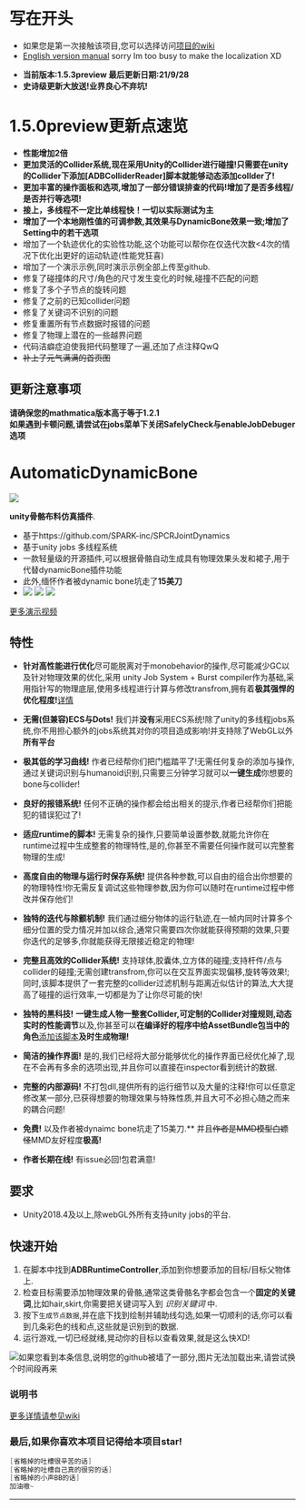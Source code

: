 # 写在开头  
* 如果您是第一次接触该项目,您可以选择访问[项目的wiki](https://github.com/OneYoungMean/Automatic-DynamicBone/wiki)  
* [English version manual](https://github.com/OneYoungMean/Automatic-DynamicBone/wiki/English-version-manual)  sorry Im too busy to make the localization XD  

- **当前版本:1.5.3preview 最后更新日期:21/9/28**  
- **史诗级更新大放送!业界良心不弃坑!**


# 1.5.0preview更新点速览    
* **性能增加2倍**
* **更加灵活的Collider系统,现在采用Unity的Collider进行碰撞!只需要在unity的Collider下添加[ADBColliderReader]脚本就能够动态添加collder了!**  
* **更加丰富的操作面板和选项,增加了一部分错误排查的代码!增加了是否多线程/是否并行等选项!**
* **接上，多线程不一定比单线程快！一切以实际测试为主**
* **增加了一个本地刚性值的可调参数,其效果与DynamicBone效果一致;增加了Setting中的若干选项**
* 增加了一个轨迹优化的实验性功能,这个功能可以帮你在仅迭代次数<4次的情况下优化出更好的运动轨迹(性能党狂喜)
* 增加了一个演示示例,同时演示示例全部上传至github.  
* 修复了碰撞体的尺寸/角色的尺寸发生变化的时候,碰撞不匹配的问题
* 修复了多个子节点的旋转问题
* 修复了之前的已知collider问题
* 修复了关键词不识别的问题
* 修复重置所有节点数据时报错的问题
* 修复了物理上潜在的一些越界问题
* 代码洁癖症迫使我把代码整理了一遍,还加了点注释QwQ
* ~~补上了元气满满的首页图~~

## 更新注意事项
**请确保您的mathmatica版本高于等于1.2.1**  
**如果遇到卡顿问题,请尝试在jobs菜单下关闭SafelyCheck与enableJobDebuger选项**  

# AutomaticDynamicBone 
![](https://z3.ax1x.com/2021/09/29/44E1Gn.png) 

**unity骨骼布料仿真插件**. 
* 基于https://github.com/SPARK-inc/SPCRJointDynamics
* 基于unity jobs 多线程系统
* 一款轻量级的开源插件,可以根据骨骼自动生成具有物理效果头发和裙子,用于代替dynamicBone插件功能
* 此外,缅怀作者被dynamic bone坑走了**15美刀**  
* ![](https://z3.ax1x.com/2021/09/29/45i1LF.gif)
![](https://z3.ax1x.com/2021/09/29/44EJMV.gif)
![](https://z3.ax1x.com/2021/09/29/44Kfn1.gif)  

[更多演示视频](https://www.bilibili.com/video/BV1wP4y187xE/)  

## 特性

- **针对高性能进行优化**尽可能脱离对于monobehavior的操作,尽可能减少GC以及针对物理效果的优化,采用 unity Job System + Burst compiler作为基础,采用指针写的物理底层,使用多线程进行计算与修改transfrom,拥有着**极其强悍的优化程度!**[详情](https://github.com/OneYoungMean/AutomaticDynamicBone/wiki/Q&A#q%E6%80%A7%E8%83%BD%E6%96%B9%E9%9D%A2%E5%85%B7%E4%BD%93%E6%80%8E%E4%B9%88%E6%A0%B7)  

- **无需(但兼容)ECS与Dots!** 我们并**没有**采用ECS系统!除了unity的多线程jobs系统,你不用担心额外的jobs系统其对你的项目造成影响!并支持除了WebGL以外**所有平台**  

- **极其低的学习曲线!** 作者已经帮你们把门槛踏平了!无需任何复杂的添加与操作,通过关键词识别与humanoid识别,只需要三分钟学习就可以**一键生成**你想要的bone与collider!

- **良好的报错系统!** 任何不正确的操作都会给出相关的提示,作者已经帮你们把能犯的错误犯过了!  

- **适应runtime的脚本!** 无需复杂的操作,只要简单设置参数,就能允许你在runtime过程中生成整套的物理特性,是的,你甚至不需要任何操作就可以完整套物理的生成!  

- **高度自由的物理与运行时保存系统!** 提供各种参数,可以自由的组合出你想要的的物理特性!你无需反复调试这些物理参数,因为你可以随时在runtime过程中修改并保存他们!  

- **独特的迭代与除颤机制!** 我们通过细分物体的运行轨迹,在一帧内同时计算多个细分位置的受力情况并加以综合,通常只需要四次你就能获得预期的效果,只要你迭代的足够多,你就能获得无限接近稳定的物理!  

- **完整且高效的Collider系统!** 支持球体,胶囊体,立方体的碰撞;支持杆件/点与collider的碰撞;无需创建transfrom,你可以在交互界面实现偏移,旋转等效果!;同时,该脚本提供了一套完整的collider过滤机制与距离近似估计的算法,大大提高了碰撞的运行效率,一切都是为了让你尽可能的快!  

- **独特的黑科技!** **一键生成人物一整套Collider,可定制的Collider对撞规则,动态实时的性能调节**以及,你甚至可以**在编译好的程序中给AssetBundle包当中的角色**[添加该脚本](https://github.com/OneYoungMean/AutomaticDynamicBone/wiki/ADBRuntimeController%E4%BB%8B%E7%BB%8D#%E5%A6%82%E4%BD%95%E5%9C%A8runtime%E7%9A%84%E6%97%B6%E5%80%99%E6%B7%BB%E5%8A%A0%E8%AF%A5%E8%84%9A%E6%9C%AC)**及时生成物理!**

- **简洁的操作界面!** 是的,我们已经将大部分能够优化的操作界面已经优化掉了,现在不会再有多余的选项出现,并且你可以直接在inspector看到统计的数据.  

- **完整的内部源码!** 不打包dll,提供所有的运行细节以及大量的注释!你可以任意定修改某一部分,已获得想要的物理效果与特殊性质,并且大可不必担心随之而来的耦合问题!  

- **免费!** 以及作者被dynaimc bone坑走了15美刀.** 并且<s>作者是MMD模型白嫖怪</s>MMD友好程度**极高!**

- **作者长期在线!** 有issue必回!包君满意!

## 要求

- Unity2018.4及以上,除webGL外所有支持unity jobs的平台.  


## 快速开始

1. 在脚本中找到**ADBRuntimeController**,添加到你想要添加的目标/目标父物体上.  
2. 检查目标需要添加物理效果的骨骼,通常这类骨骼名字都会包含一个**固定的关键词**,比如hair,skirt,你需要把关键词写入到 _识别关键词_ 中.  
3. 按下`生成节点数据`,并在底下找到绘制并辅助线勾选,如果一切顺利的话,你可以看到几条彩色的线和点,这些就是识别到的数据.  
4. 运行游戏,一切已经就绪,晃动你的目标以查看效果,就是这么快XD!  

![如果您看到本条信息,说明您的github被墙了一部分,图片无法加载出来,请尝试换个时间段再来](https://s1.ax1x.com/2020/08/02/atCRNd.gif) 

### 说明书

[更多详情请参见wiki](https://github.com/OneYoungMean/Automatic-DynamicBone/wiki) 

### 最后,如果你喜欢本项目记得给本项目star!
```C#
[省略掉的吐槽很辛苦的话]
[省略掉的吐槽自己真的很穷的话]
[省略掉的小声BB的话]
加油嗷~
```
***
